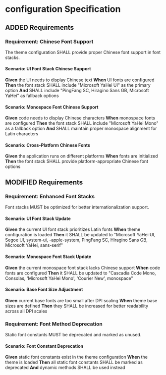 # configuration Specification

## ADDED Requirements
### Requirement: Chinese Font Support
The theme configuration SHALL provide proper Chinese font support in font stacks.

#### Scenario: UI Font Stack Chinese Support
**Given** the UI needs to display Chinese text
**When** UI fonts are configured
**Then** the font stack SHALL include "Microsoft YaHei UI" as the primary option
**And** SHALL include "PingFang SC, Hiragino Sans GB, Microsoft YaHei" as fallback options

#### Scenario: Monospace Font Chinese Support
**Given** code needs to display Chinese characters
**When** monospace fonts are configured
**Then** the font stack SHALL include "Microsoft YaHei Mono" as a fallback option
**And** SHALL maintain proper monospace alignment for Latin characters

#### Scenario: Cross-Platform Chinese Fonts
**Given** the application runs on different platforms
**When** fonts are initialized
**Then** the font stack SHALL provide platform-appropriate Chinese font options

## MODIFIED Requirements
### Requirement: Enhanced Font Stacks
Font stacks MUST be optimized for better internationalization support.

#### Scenario: UI Font Stack Update
**Given** the current UI font stack prioritizes Latin fonts
**When** theme configuration is loaded
**Then** it SHALL be updated to "Microsoft YaHei UI, Segoe UI, system-ui, -apple-system, PingFang SC, Hiragino Sans GB, Microsoft YaHei, sans-serif"

#### Scenario: Monospace Font Stack Update
**Given** the current monospace font stack lacks Chinese support
**When** code fonts are configured
**Then** it SHALL be updated to "Cascadia Code Mono, Consolas, 'Microsoft YaHei Mono', 'Courier New', monospace"

#### Scenario: Base Font Size Adjustment
**Given** current base fonts are too small after DPI scaling
**When** theme base sizes are defined
**Then** they SHALL be increased for better readability across all DPI scales

### Requirement: Font Method Deprecation
Static font constants MUST be deprecated and marked as unused.

#### Scenario: Font Constant Deprecation
**Given** static font constants exist in the theme configuration
**When** the theme is loaded
**Then** all static font constants SHALL be marked as deprecated
**And** dynamic methods SHALL be used instead